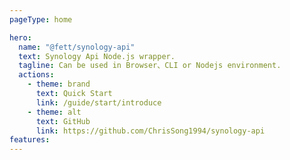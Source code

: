 ```yaml
---
pageType: home

hero:
  name: "@fett/synology-api"
  text: Synology Api Node.js wrapper.
  tagline: Can be used in Browser、CLI or Nodejs environment.
  actions:
    - theme: brand
      text: Quick Start
      link: /guide/start/introduce
    - theme: alt
      text: GitHub
      link: https://github.com/ChrisSong1994/synology-api
features:
---
```

